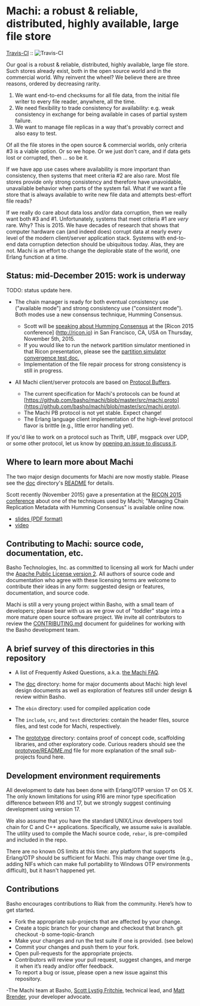 # Machi: a robust & reliable, distributed, highly available, large file store

  [Travis-CI](http://travis-ci.org/basho/machi) :: ![Travis-CI](https://secure.travis-ci.org/basho/machi.png)

Our goal is a robust & reliable, distributed, highly available, large
file store.  Such stores already exist, both in the open source world
and in the commercial world.  Why reinvent the wheel?  We believe
there are three reasons, ordered by decreasing rarity.

1. We want end-to-end checksums for all file data, from the initial
   file writer to every file reader, anywhere, all the time.
2. We need flexibility to trade consistency for availability:
   e.g. weak consistency in exchange for being available in cases
   of partial system failure.
3. We want to manage file replicas in a way that's provably correct
   and also easy to test.

Of all the file stores in the open source & commercial worlds, only
criteria #3 is a viable option.  Or so we hope.  Or we just don't
care, and if data gets lost or corrupted, then ... so be it.

If we have app use cases where availability is more important than
consistency, then systems that meet criteria #2 are also rare.
Most file stores provide only strong consistency and therefore
have unavoidable, unavailable behavior when parts of the system
fail.
What if we want a file store that is always available to write new
file data and attempts best-effort file reads?

If we really do care about data loss and/or data corruption, then we
really want both #3 and #1.  Unfortunately, systems that meet criteria
#1 are *very*
rare.  Why?  This is 2015.  We have decades of research that shows
that computer hardware can (and
indeed does) corrupt data at nearly every level of the modern
client/server application stack.  Systems with end-to-end data
corruption detection should be ubiquitous today.  Alas, they are not.
Machi is an effort to change the deplorable state of the world, one
Erlang function at a time.

## Status: mid-December 2015: work is underway

TODO: status update here.

* The chain manager is ready for both eventual consistency use ("available
  mode") and strong consistency use ("consistent mode").  Both modes use a new
  consensus technique, Humming Consensus.
    * Scott will be
      [speaking about Humming Consensus](http://ricon.io/agenda/#managing-chain-replication-metadata-with-humming-consensus)
      at the [Ricon 2015 conference] (http://ricon.io) in San Francisco,
      CA, USA on Thursday, November 5th, 2015.
    * If you would like to run the network partition simulator
      mentioned in that Ricon presentation, please see the
      [partition simulator convergence test doc.](./doc/machi_chain_manager1_converge_demo.md)
    * Implementation of the file repair process for strong consistency
      is still in progress.

* All Machi client/server protocols are based on
  [Protocol Buffers](https://developers.google.com/protocol-buffers/docs/overview).
    * The current specification for Machi's protocols can be found at
      [https://github.com/basho/machi/blob/master/src/machi.proto](https://github.com/basho/machi/blob/master/src/machi.proto).
    * The Machi PB protocol is not yet stable.  Expect change!
    * The Erlang language client implementation of the high-level
      protocol flavor is brittle (e.g., little error handling yet).

If you'd like to work on a protocol such as Thrift, UBF,
msgpack over UDP, or some other protocol, let us know by
[opening an issue to discuss it](./issues/new).

## Where to learn more about Machi

The two major design documents for Machi are now mostly stable.
Please see the [doc](./doc) directory's [README](./doc) for details.

Scott recently (November 2015) gave a presentation at the
[RICON 2015 conference](http://ricon.io) about one of the techniques
used by Machi; "Managing Chain Replication Metadata with
Humming Consensus" is available online now.
* [slides (PDF format)](http://ricon.io/speakers/slides/Scott_Fritchie_Ricon_2015.pdf)
* [video](https://www.youtube.com/watch?v=yR5kHL1bu1Q)

## Contributing to Machi: source code, documentation, etc.

Basho Technologies, Inc. as committed to licensing all work for Machi
under the
[Apache Public License version 2](./LICENSE).  All authors of source code
and documentation who agree with these licensing terms are welcome to
contribute their ideas in any form: suggested design or features,
documentation, and source code.

Machi is still a very young project within Basho, with a small team of
developers; please bear with us as we grow out of "toddler" stage into
a more mature open source software project.
We invite all contributors to review the
[CONTRIBUTING.md](./CONTRIBUTING.md) document for guidelines for
working with the Basho development team.

## A brief survey of this directories in this repository

* A list of Frequently Asked Questions, a.k.a.
  [the Machi FAQ](./FAQ.md).

* The [doc](./doc/) directory: home for major documents about Machi:
  high level design documents as well as exploration of features still
  under design & review within Basho.

* The `ebin` directory: used for compiled application code

* The `include`, `src`, and `test` directories: contain the header
  files, source files, and test code for Machi, respectively.

* The [prototype](./prototype/) directory: contains proof of concept
  code, scaffolding libraries, and other exploratory code.  Curious
  readers should see the [prototype/README.md](./prototype/README.md)
  file for more explanation of the small sub-projects found here.

## Development environment requirements

All development to date has been done with Erlang/OTP version 17 on OS
X.  The only known limitations for using R16 are minor type
specification difference between R16 and 17, but we strongly suggest
continuing development using version 17.

We also assume that you have the standard UNIX/Linux developers
tool chain for C and C++ applications.  Specifically, we assume `make`
is available.  The utility used to compile the Machi source code,
`rebar`, is pre-compiled and included in the repo.

There are no known OS limits at this time: any platform that supports
Erlang/OTP should be sufficient for Machi.  This may change over time
(e.g., adding NIFs which can make full portability to Windows OTP
environments difficult), but it hasn't happened yet.

## Contributions 

Basho encourages contributions to Riak from the community. Here’s how
to get started.

* Fork the appropriate sub-projects that are affected by your change. 
* Create a topic branch for your change and checkout that branch.
     git checkout -b some-topic-branch
* Make your changes and run the test suite if one is provided. (see below)
* Commit your changes and push them to your fork.
* Open pull-requests for the appropriate projects.
* Contributors will review your pull request, suggest changes, and merge it when it’s ready and/or offer feedback.
* To report a bug or issue, please open a new issue against this repository.

-The Machi team at Basho, 
[Scott Lystig Fritchie](mailto:scott@basho.com), technical lead, and
[Matt Brender](mailto:mbrender@basho.com), your developer advocate.

